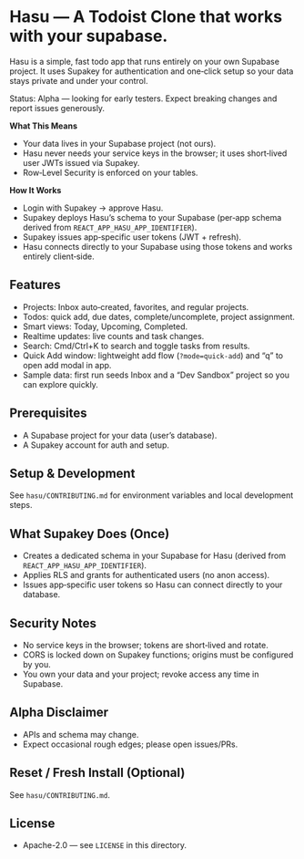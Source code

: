 # Hasu — A Todoist Clone that works with your supabase.

Hasu is a simple, fast todo app that runs entirely on your own Supabase project. It uses Supakey for authentication and one‑click setup so your data stays private and under your control.

Status: Alpha — looking for early testers. Expect breaking changes and report issues generously.

**What This Means**

- Your data lives in your Supabase project (not ours).
- Hasu never needs your service keys in the browser; it uses short‑lived user JWTs issued via Supakey.
- Row‑Level Security is enforced on your tables.

**How It Works**

- Login with Supakey → approve Hasu.
- Supakey deploys Hasu’s schema to your Supabase (per‑app schema derived from `REACT_APP_HASU_APP_IDENTIFIER`).
- Supakey issues app‑specific user tokens (JWT + refresh).
- Hasu connects directly to your Supabase using those tokens and works entirely client‑side.

## Features

- Projects: Inbox auto‑created, favorites, and regular projects.
- Todos: quick add, due dates, complete/uncomplete, project assignment.
- Smart views: Today, Upcoming, Completed.
- Realtime updates: live counts and task changes.
- Search: Cmd/Ctrl+K to search and toggle tasks from results.
- Quick Add window: lightweight add flow (`?mode=quick-add`) and “q” to open add modal in app.
- Sample data: first run seeds Inbox and a “Dev Sandbox” project so you can explore quickly.

## Prerequisites

- A Supabase project for your data (user’s database).
- A Supakey account for auth and setup.

## Setup & Development

See `hasu/CONTRIBUTING.md` for environment variables and local development steps.

## What Supakey Does (Once)

- Creates a dedicated schema in your Supabase for Hasu (derived from `REACT_APP_HASU_APP_IDENTIFIER`).
- Applies RLS and grants for authenticated users (no anon access).
- Issues app‑specific user tokens so Hasu can connect directly to your database.

## Security Notes

- No service keys in the browser; tokens are short‑lived and rotate.
- CORS is locked down on Supakey functions; origins must be configured by you.
- You own your data and your project; revoke access any time in Supabase.

## Alpha Disclaimer

- APIs and schema may change.
- Expect occasional rough edges; please open issues/PRs.

## Reset / Fresh Install (Optional)

See `hasu/CONTRIBUTING.md`.

## License

- Apache-2.0 — see `LICENSE` in this directory.
